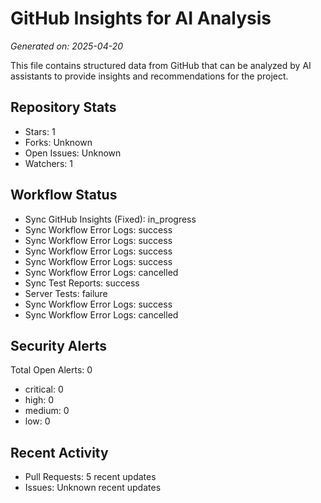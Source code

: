 # GitHub Insights for AI Analysis

*Generated on: 2025-04-20*

This file contains structured data from GitHub that can be analyzed by AI assistants to provide insights and recommendations for the project.

## Repository Stats

- Stars: 1
- Forks: Unknown
- Open Issues: Unknown
- Watchers: 1

## Workflow Status

- Sync GitHub Insights (Fixed): in_progress
- Sync Workflow Error Logs: success
- Sync Workflow Error Logs: success
- Sync Workflow Error Logs: success
- Sync Workflow Error Logs: success
- Sync Workflow Error Logs: cancelled
- Sync Test Reports: success
- Server Tests: failure
- Sync Workflow Error Logs: success
- Sync Workflow Error Logs: cancelled

## Security Alerts

Total Open Alerts: 0
- critical: 0
- high: 0
- medium: 0
- low: 0

## Recent Activity

- Pull Requests: 5 recent updates
- Issues: Unknown recent updates
